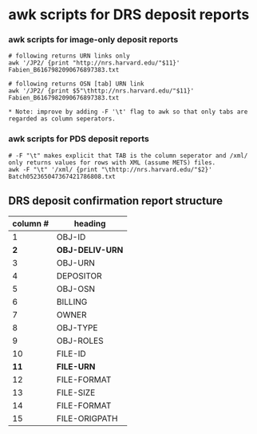 # awk scripts for DRS deposit reports

### awk scripts for image-only deposit reports

    # following returns URN links only
    awk '/JP2/ {print "http://nrs.harvard.edu/"$11}' Fabien_B6167982090676897383.txt

    # following returns OSN [tab] URN link
    awk '/JP2/ {print $5"\thttp://nrs.harvard.edu/"$11}' Fabien_B6167982090676897383.txt

    * Note: improve by adding -F '\t' flag to awk so that only tabs are regarded as column seperators.

### awk scripts for PDS deposit reports
    # -F "\t" makes explicit that TAB is the column seperator and /xml/ only returns values for rows with XML (assume METS) files.
    awk -F "\t" '/xml/ {print "\thttp://nrs.harvard.edu/"$2}' Batch052365047367421786808.txt
    
## DRS deposit confirmation report structure

|column #   |heading   | 
|---|---|
| 1  | OBJ-ID  |
| **2**  | **OBJ-DELIV-URN**  |
| 3  | OBJ-URN  |
| 4  | DEPOSITOR  |
| 5  | OBJ-OSN  |
| 6  | BILLING  |
| 7  | OWNER  |
| 8  | OBJ-TYPE  |
| 9  | OBJ-ROLES  |
| 10  | FILE-ID  |
| **11**  | **FILE-URN**  |
| 12  | FILE-FORMAT |
| 13  | FILE-SIZE  |
| 14  | FILE-FORMAT  |
| 15  | FILE-ORIGPATH  |

